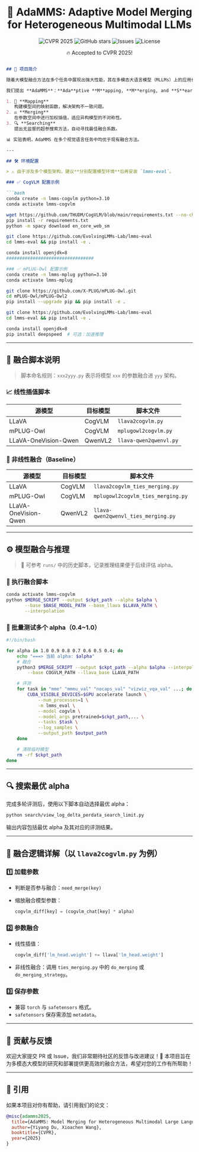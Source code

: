 <h1 align="center">🚀 AdaMMS: Adaptive Model Merging for Heterogeneous Multimodal LLMs</h1>
<p align="center">
  <img src="https://img.shields.io/badge/CVPR-2025-blue.svg" alt="CVPR 2025"/>
  <img src="https://img.shields.io/github/stars/your-org-name/AdaMMS?style=social" alt="GitHub stars"/>
  <img src="https://img.shields.io/github/issues/your-org-name/AdaMMS" alt="Issues"/>
  <img src="https://img.shields.io/badge/License-MIT-green.svg" alt="License"/>
</p>

<p align="center">🔥 Accepted to CVPR 2025!</p>

~~~markdown

## 📘 项目简介

随着大模型融合方法在多个任务中展现出强大性能，其在多模态大语言模型（MLLMs）上的应用也日益受到关注。然而，现有方法主要集中于**同构模型**的融合，难以适应**异构模型**之间在架构与参数空间上的差异。

我们提出 **AdaMMS**：**Ada**ptive **M**apping, **M**erging, and **S**earching，一种面向异构多模态大模型的无监督融合框架。其核心包含三大步骤：

1. 🧠 **Mapping**  
   构建模型间的映射函数，解决架构不一致问题。
2. ⚖️ **Merging**  
   在参数空间中进行加权插值，适应异构模型的不对称性。
3. 🔍 **Searching**  
   提出无监督的超参搜索方法，自动寻找最佳融合系数。

📊 实验表明，AdaMMS 在多个视觉语言任务中均优于现有融合方法。

---

## 🛠️ 环境配置

> ⚠️ 由于涉及多个模型架构，建议**分别配置模型环境**后再安装 `lmms-eval`。

### ✅ CogVLM 配置示例

```bash
conda create -n lmms-cogvlm python=3.10
conda activate lmms-cogvlm

wget https://github.com/THUDM/CogVLM/blob/main/requirements.txt --no-check-certificate
pip install -r requirements.txt
python -m spacy download en_core_web_sm

git clone https://github.com/EvolvingLMMs-Lab/lmms-eval
cd lmms-eval && pip install -e .

conda install openjdk=8
#################################

### ✅ mPLUG-Owl 配置示例
conda create -n lmms-mplug python=3.10
conda activate lmms-mplug

git clone https://github.com/X-PLUG/mPLUG-Owl.git
cd mPLUG-Owl/mPLUG-Owl2
pip install --upgrade pip && pip install -e .

git clone https://github.com/EvolvingLMMs-Lab/lmms-eval
cd lmms-eval && pip install -e .

conda install openjdk=8
pip install deepspeed  # 可选：加速推理

~~~



------

## 🔄 融合脚本说明

> 脚本命名规则：`xxx2yyy.py` 表示将模型 `xxx` 的参数融合进 `yyy` 架构。

### 📈 线性插值脚本

| 源模型               | 目标模型 | 脚本文件               |
| -------------------- | -------- | ---------------------- |
| LLaVA                | CogVLM   | `llava2cogvlm.py`      |
| mPLUG-Owl            | CogVLM   | `mplugowl2cogvlm.py`   |
| LLaVA-OneVision-Qwen | QwenVL2  | `llava-qwen2qwenvl.py` |

### 🧬 非线性融合（Baseline）

| 源模型               | 目标模型 | 脚本文件                            |
| -------------------- | -------- | ----------------------------------- |
| LLaVA                | CogVLM   | `llava2cogvlm_ties_merging.py`      |
| mPLUG-Owl            | CogVLM   | `mplugowl2cogvlm_ties_merging.py`   |
| LLaVA-OneVision-Qwen | QwenVL2  | `llava-qwen2qwenvl_ties_merging.py` |

------

## ⚙️ 模型融合与推理

> 📝 可参考 `runs/` 中的历史脚本，记录推理结果便于后续评估 alpha。

### 🧪 执行融合脚本

```bash
conda activate lmms-cogvlm
python $MERGE_SCRIPT --output $ckpt_path --alpha $alpha \
       --base $BASE_MODEL_PATH --base_llava $LLAVA_PATH \
       --interpolation
```

### 🚀 批量测试多个 alpha（0.4~1.0）

```bash
#!/bin/bash

for alpha in 1.0 0.9 0.8 0.7 0.6 0.5 0.4; do
    echo "===> 当前 alpha: $alpha"
    # 融合
    python3 $MERGE_SCRIPT --output $ckpt_path --alpha $alpha --interpolation \
        --base COGVLM_PATH --llava_base LLAVA_PATH

    # 评测
    for task in "mme" "mmmu_val" "nocaps_val" "vizwiz_vqa_val" ...; do
        CUDA_VISIBLE_DEVICES=$GPU accelerate launch \
            --num_processes=1 \
            -m lmms_eval \
            --model cogvlm \
            --model_args pretrained=$ckpt_path,... \
            --tasks $task \
            --log_samples \
            --output_path $output_path
    done

    # 清除临时模型
    rm -rf $ckpt_path
done
```

------

## 🔍 搜索最优 alpha

完成多轮评测后，使用以下脚本自动选择最优 alpha：

```bash
python search/view_log_delta_perdata_search_limit.py
```

输出内容包括最优 alpha 及其对应的评测结果。

------

## 🧩 融合逻辑详解（以 `llava2cogvlm.py` 为例）

### 1️⃣ 加载参数

- 判断是否参与融合：`need_merge(key)`

- 缩放融合模型参数：

  ```python
  cogvlm_diff[key] = (cogvlm_chat[key] * alpha)
  ```

### 2️⃣ 参数融合

- 线性插值：

  ```python
  cogvlm_diff['lm_head.weight'] += llava['lm_head.weight']
  ```

- 非线性融合：调用 `ties_merging.py` 中的 `do_merging` 或 `do_merging_strategy`。

### 3️⃣ 保存参数

- 兼容 `torch` 与 `safetensors` 格式。
- `safetensors` 保存需添加 `metadata`。

------

## 🤝 贡献与反馈

欢迎大家提交 PR 或 Issue，我们非常期待社区的反馈与改进建议！🌟
 本项目旨在为多模态大模型的研究和部署提供更高效的融合方法，希望对您的工作有所帮助！

------

## 📄 引用

如果本项目对你有帮助，请引用我们的论文：

```bibtex
@misc{adamms2025,
  title={AdaMMS: Model Merging for Heterogeneous Multimodal Large Language Models with Unsupervised Coefficient Optimization},
  author={Yiyang Du, Xioachen Wang},
  booktitle={CVPR},
  year={2025}
}

```